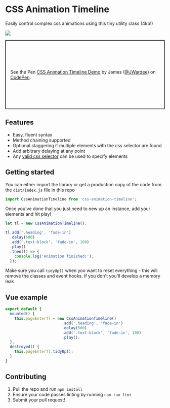 # CSS Animation Timeline

Easily control complex css animations using this tiny utility class (4kb!)

<img src="https://thumbs.gfycat.com/PleasedFarBlackandtancoonhound.webp" />

<p class="codepen" data-height="218" data-theme-id="dark" data-default-tab="js,result" data-user="JWardee" data-slug-hash="agaXrW" style="height: 218px; box-sizing: border-box; display: flex; align-items: center; justify-content: center; border: 2px solid; margin: 1em 0; padding: 1em;" data-pen-title="CSS Animation Timeline Demo">
  <span>See the Pen <a href="https://codepen.io/JWardee/pen/agaXrW/">
  CSS Animation Timeline Demo</a> by James (<a href="https://codepen.io/JWardee">@JWardee</a>)
  on <a href="https://codepen.io">CodePen</a>.</span>
</p>
<script async src="https://static.codepen.io/assets/embed/ei.js"></script>

## Features
 - Easy, fluent syntax
 - Method chaining supported
 - Optional staggering if multiple elements with the css selector are found
 - Add arbitrary delaying at any point
 - Any [valid css selector](https://developer.mozilla.org/en-US/docs/Web/API/Document/querySelectorAll#Parameters) can be used to specify elements

## Getting started
You can either import the library or get a production copy of the code from the `dist/index.js` file in this repo
```javascript
import CssAnimationTimeline from 'css-animation-timeline';
```
Once you've done that you just need to new up an instance, add your elements and hit play!

```javascript
let tl = new CssAnimationTimeline();

tl.add('.heading', 'fade-in')
  .delay(500)
  .add('.text-block', 'fade-in', 100)
  .play()
  .then(() => {
    console.log('Animation finished!');
  });
```

Make sure you call `tidyUp()` when you want to reset everything - this will remove the classes and event hooks. If you don't you'll develop a memory leak

## Vue example

```javascript
export default {
  mounted() {
    this.pageEnterTl = new CssAnimationTimeline()
                         .add('.heading', 'fade-in')
                         .delay(500)
                         .add('.text-block', 'fade-in', 100)
                         .play();
  },
  destroyed() {
    this.pageEnterTl.tidyUp();
  }
}
```

## Contributing
1. Pull the repo and run `npm install`
2. Ensure your code passes linting by running `npm run lint`
3. Submit your pull request!
